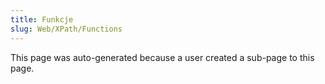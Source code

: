```yaml
---
title: Funkcje
slug: Web/XPath/Functions
---
```


This page was auto-generated because a user created a sub-page to this page.
